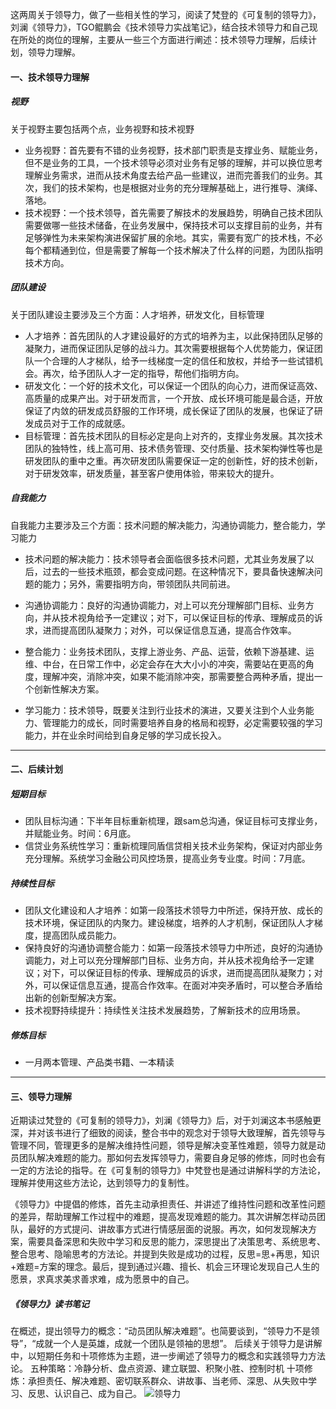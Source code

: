 这两周关于领导力，做了一些相关性的学习，阅读了梵登的《可复制的领导力》，刘澜《领导力》，TGO鲲鹏会《技术领导力实战笔记》，结合技术领导力和自己现在所处的岗位的理解，主要从一些三个方面进行阐述：技术领导力理解，后续计划，领导力理解。
#### 一、技术领导力理解


##### 视野
关于视野主要包括两个点，业务视野和技术视野
* 业务视野：首先要有不错的业务视野，技术部门职责是支撑业务、赋能业务，但不是业务的工具，一个技术领导必须对业务有足够的理解，并可以换位思考理解业务需求，进而从技术角度去给产品一些建议，进而完善我们的业务。其次，我们的技术架构，也是根据对业务的充分理解基础上，进行推导、演绎、落地。
* 技术视野：一个技术领导，首先需要了解技术的发展趋势，明确自己技术团队需要做哪一些技术储备，在业务发展中，保持技术可以支撑目前的业务，并有足够弹性为未来架构演进保留扩展的余地。其实，需要有宽广的技术栈，不必每个都精通到位，但是需要了解每一个技术解决了什么样的问题，为团队指明技术方向。

##### 团队建设
关于团队建设主要涉及三个方面：人才培养，研发文化，目标管理
* 人才培养：首先团队的人才建设最好的方式的培养为主，以此保持团队足够的凝聚力，进而保证团队足够的战斗力。其次需要根据每个人优势能力，保证团队一个合理的人才梯队，给予一线梯度一定的信任和放权，并给予一些试错机会。再次，给予团队人才一定的指导，帮他们指明方向。
* 研发文化：一个好的技术文化，可以保证一个团队的向心力，进而保证高效、高质量的成果产出。对于研发而言，一个开放、成长环境可能是最合适，开放保证了内敛的研发成员舒服的工作环境，成长保证了团队的发展，也保证了研发成员对于工作的成就感。
* 目标管理：首先技术团队的目标必定是向上对齐的，支撑业务发展。其次技术团队的独特性，线上高可用、技术债务管理、交付质量、技术架构弹性等也是研发团队的重中之重。再次研发团队需要保证一定的创新性，好的技术创新，对于研发效率，研发质量，甚至客户使用体验，带来较大的提升。
##### 自我能力
自我能力主要涉及三个方面：技术问题的解决能力，沟通协调能力，整合能力，学习能力

* 技术问题的解决能力：技术领导者会面临很多技术问题，尤其业务发展了以后，过去的一些技术瓶颈，都会变成问题。在这种情况下，要具备快速解决问题的能力；另外，需要指明方向，带领团队共同前进。
  
* 沟通协调能力：良好的沟通协调能力，对上可以充分理解部门目标、业务方向，并从技术视角给予一定建议；对下，可以保证目标的传承、理解成员的诉求，进而提高团队凝聚力；对外，可以保证信息互通，提高合作效率。

* 整合能力：业务技术团队，支撑上游业务、产品、运营，依赖下游基建、运维、中台，在日常工作中，必定会存在大大小小的冲突，需要站在更高的角度，理解冲突，消除冲突，如果不能消除冲突，那需要整合两种矛盾，提出一个创新性解决方案。
* 学习能力：技术领导，既要关注到行业技术的演进，又要关注到个人业务能力、管理能力的成长，同时需要培养自身的格局和视野，必定需要较强的学习能力，并在业余时间给到自身足够的学习成长投入。

---
#### 二、后续计划
##### 短期目标
* 团队目标沟通：下半年目标重新梳理，跟sam总沟通，保证目标可支撑业务，并赋能业务。时间：6月底。
* 信贷业务系统性学习：重新梳理同盾信贷相关技术业务架构，保证对内部业务充分理解。系统学习金融公司风控场景，提高业务专业度。时间：7月底。
##### 持续性目标
* 团队文化建设和人才培养：如第一段落技术领导力中所述，保持开放、成长的技术环境，保证团队的内聚力。建设梯度，培养的人才机制，保证团队人才梯度，提高团队成员能力。
* 保持良好的沟通协调整合能力：如第一段落技术领导力中所述，良好的沟通协调能力，对上可以充分理解部门目标、业务方向，并从技术视角给予一定建议；对下，可以保证目标的传承、理解成员的诉求，进而提高团队凝聚力；对外，可以保证信息互通，提高合作效率。在面对冲突矛盾时，可以整合矛盾给出新的创新型解决方案。
* 技术视野持续提升：持续性关注技术发展趋势，了解新技术的应用场景。
##### 修炼目标
* 一月两本管理、产品类书籍、一本精读

---
#### 三、领导力理解
近期读过梵登的《可复制的领导力》，刘澜《领导力》后，对于刘澜这本书感触更深，并对该书进行了细致的阅读，整合书中的观念对于领导大致理解，首先领导与管理不同，管理更多的是解决维持性问题，领导是解决变革性难题，领导力就是动员团队解决难题的能力。那如何去发挥领导力，需要自身足够的修炼，同时也会有一定的方法论的指导。在《可复制的领导力》中梵登也是通过讲解科学的方法论，理解并使用这些方法论，达到领导力的复制性。  

《领导力》中提倡的修炼，首先主动承担责任、并讲述了维持性问题和改革性问题的差异，帮助理解工作过程中的难题，提高发现难题的能力。其次讲解怎样动员团队，最好的方式提问、讲故事方式进行情感层面的说服。再次，如何发现解决方案，需要具备深思和失败中学习和反思的能力，深思提出了决策思考、系统思考、整合思考、隐喻思考的方法论。并提到失败是成功的过程，反思=思+再思，知识+难题=方案的理念。最后，提到通过兴趣、擅长、机会三环理论发现自己人生的愿景，求真求美求善求难，成为愿景中的自己。
##### 《领导力》读书笔记
在概述，提出领导力的概念：“动员团队解决难题”。也简要谈到，“领导力不是领导”，“成就一个人是英雄，成就一个团队是领袖的思想”。
后续关于领导力是讲解中，以短期任务和十项修炼为主题，进一步阐述了领导力的概念和实践领导力方法论。
五种策略：冷静分析、盘点资源、建立联盟、积聚小胜、控制时机
十项修炼：承担责任、解决难题、密切联系群众、讲故事、当老师、深思、从失败中学习、反思、认识自己、成为自己。
![领导力](../picture/lead/领导力-刘澜.png)
